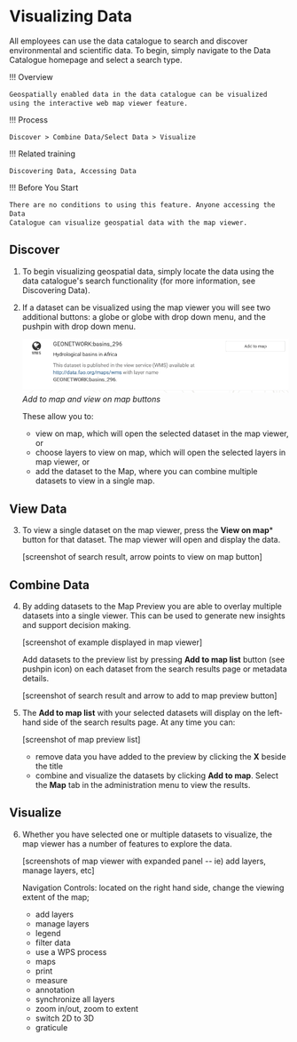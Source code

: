 # Visualizing Data

All employees can use the data catalogue to search and discover
environmental and scientific data. To begin, simply navigate to the Data
Catalogue homepage and select a search type.

!!! Overview

    Geospatially enabled data in the data catalogue can be visualized using the interactive web map viewer feature.

!!! Process

    Discover > Combine Data/Select Data > Visualize

!!! Related training

    Discovering Data, Accessing Data

!!! Before You Start

    There are no conditions to using this feature. Anyone accessing the Data
    Catalogue can visualize geospatial data with the map viewer.

## Discover

1.  To begin visualizing geospatial data, simply locate the data using
    the data catalogue\'s search functionality (for more information,
    see Discovering Data).

2.  If a dataset can be visualized using the map viewer you will see two
    additional buttons: a globe or globe with drop down menu, and the
    pushpin with drop down menu.

    ![](img/addtomap.png)
    *Add to map and view on map buttons*

    These allow you to:

    -   view on map, which will open the selected dataset in the map
        viewer, or
    -   choose layers to view on map, which will open the selected
        layers in map viewer, or
    -   add the dataset to the Map, where you can combine multiple
        datasets to view in a single map.

## View Data

3.  To view a single dataset on the map viewer, press the
    **View on map*** button for that dataset. The map viewer will open
    and display the data.

    \[screenshot of search result, arrow points to view on map button\]

## Combine Data

4.  By adding datasets to the Map Preview you are able to overlay
    multiple datasets into a single viewer. This can be used to generate
    new insights and support decision making.

    \[screenshot of example displayed in map viewer\]

    Add datasets to the preview list by pressing **Add to map list** 
    button (see pushpin icon) on each dataset from the search results
    page or metadata details.

    \[screenshot of search result and arrow to add to map preview
    button\]

5.  The **Add to map list** with your selected datasets will display on
    the left-hand side of the search results page. At any time you can:

    \[screenshot of map preview list\]

    -   remove data you have added to the preview by clicking the **X**
        beside the title
    -   combine and visualize the datasets by clicking **Add to map**.
        Select the **Map** tab in the administration menu to view the
        results.

## Visualize

6.  Whether you have selected one or multiple datasets to visualize, the
    map viewer has a number of features to explore the data.

    \[screenshots of map viewer with expanded panel -- ie) add layers,
    manage layers, etc\]

    Navigation Controls: located on the right hand side, change the
    viewing extent of the map;

    -   add layers
    -   manage layers
    -   legend
    -   filter data
    -   use a WPS process
    -   maps
    -   print
    -   measure
    -   annotation
    -   synchronize all layers
    -   zoom in/out, zoom to extent
    -   switch 2D to 3D
    -   graticule

